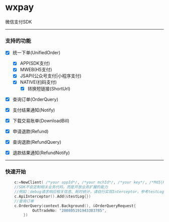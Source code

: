# wxpay

微信支付SDK

---

### 支持的功能
- [x] 统一下单(UnifiedOrder)

   -  [x] APP(SDK支付)
   -  [x] MWEB(H5支付)
   -  [x] JSAPI(公众号支付|小程序支付)
   -  [x] NATIVE(扫码支付)
       - [x] 转换短链接(ShortUrl)
- [x] 查询订单(OrderQuery) 
- [x] 支付结果通知(Notify)
- [x] 下载交易账单(DownloadBill)
- [x] 申请退款(Refund)
- [x] 查询退款(RefundQuery)
- [x] 退款结果通知(RefundNotify)
---

### 快速开始

```go
    c:=NewClient( /*your appId*/, /*your mchId*/, /*your key*/, /*Md5|HmacSha256*/, http.DefaultClient)
    //SDK不会定制相关业务代码，而是开放业务扩展的能力
    //例如：debug请求响应相关信息、耗时统计，请自行实现Interceptor，参考testLog
    c.ApiInterceptor().Add(&testLog{})
    //查询订单
    c.OrderQuery(context.Background(), &OrderQueryRequest{
    		OutTradeNo: "200805191943383785",
    	})
```
 
